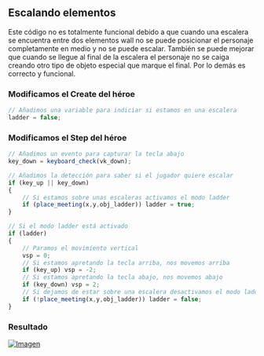## Escalando elementos
Este código no es totalmente funcional debido a que cuando una escalera se encuentra entre dos elementos wall no se puede posicionar el personaje completamente en medio y no se puede escalar. También se puede mejorar que cuando se llegue al final de la escalera el personaje no se caiga creando otro tipo de objeto especial que marque el final. Por lo demás es correcto y funcional.

### Modificamos el Create del héroe
```javascript
// Añadimos una variable para indiciar si estamos en una escalera
ladder = false;
```

### Modificamos el Step del héroe
```javascript
// Añadimos un evento para capturar la tecla abajo
key_down = keyboard_check(vk_down);
```

```javascript
// Añadimos la detección para saber si el jugador quiere escalar 
if (key_up || key_down) 
{
    // Si estamos sobre unas escaleras activamos el modo ladder
    if (place_meeting(x,y,obj_ladder)) ladder = true;
}

// Si el modo ladder está activado
if (ladder)
{   
    // Paramos el movimiento vertical
    vsp = 0;
    // Si estamos apretando la tecla arriba, nos movemos arriba
    if (key_up) vsp = -2;
    // Si estamos apretando la tecla abajo, nos movemos abajo
    if (key_down) vsp = 2;
    // Si dejamos de estar sobre una escalera desactivamos el modo ladder
    if (!place_meeting(x,y,obj_ladder)) ladder = false;
} 
```

### Resultado
[![Imagen](https://github.com/hcosta/referencia-gml/raw/master/aprendizaje/plataformas/10_escalando_elementos.gmx/captura.jpg)](https://github.com/hcosta/referencia-gml/raw/master/aprendizaje/plataformas/10_escalando_elementos.gmx/captura.jpg)